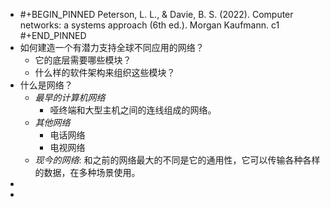 - #+BEGIN_PINNED
  Peterson, L. L., & Davie, B. S. (2022). Computer networks: a systems approach (6th ed.). Morgan Kaufmann. c1
  #+END_PINNED
- 如何建造一个有潜力支持全球不同应用的网络？
	- 它的底层需要哪些模块？
	- 什么样的软件架构来组织这些模块？
- 什么是网络？
	- *最早的计算机网络*
		- 哑终端和大型主机之间的连线组成的网络。
	- *其他网络*
		- 电话网络
		- 电视网络
	- *现今的网络*: 和之前的网络最大的不同是它的通用性，它可以传输各种各样的数据，在多种场景使用。
-
-